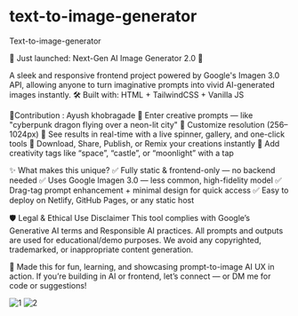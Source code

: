 # text-to-image-generator
Text-to-image-generator

🚀 Just launched: Next-Gen AI Image Generator 2.0 🎨




 A sleek and responsive frontend project powered by Google's Imagen 3.0 API, allowing anyone to turn imaginative prompts into vivid AI-generated images instantly.
🛠️ Built with: HTML + TailwindCSS + Vanilla JS



 🎨Contribution : Ayush khobragade 
🔹 Enter creative prompts — like "cyberpunk dragon flying over a neon-lit city"
 🔹 Customize resolution (256–1024px)
 🔹 See results in real-time with a live spinner, gallery, and one-click tools
 🔹 Download, Share, Publish, or Remix your creations instantly
 🔹 Add creativity tags like “space”, “castle”, or “moonlight” with a tap




 
✨ What makes this unique?
 ✅ Fully static & frontend-only — no backend needed
 ✅ Uses Google Imagen 3.0 — less common, high-fidelity model
 ✅ Drag-tag prompt enhancement + minimal design for quick access
 ✅ Easy to deploy on Netlify, GitHub Pages, or any static host

 
🛡️ Legal & Ethical Use Disclaimer
 This tool complies with Google’s Generative AI terms and Responsible AI practices.
 All prompts and outputs are used for educational/demo purposes. We avoid any copyrighted, trademarked, or inappropriate content generation.

 
💬 Made this for fun, learning, and showcasing prompt-to-image AI UX in action. If you’re building in AI or frontend, let’s connect — or DM me for code or suggestions!

![1](https://github.com/user-attachments/assets/7520f6b6-bcc4-4d71-ae7f-3cf0e70d29ad)
![2](https://github.com/user-attachments/assets/4050b6b5-39f0-498f-8ad8-a578d25b9de9)
